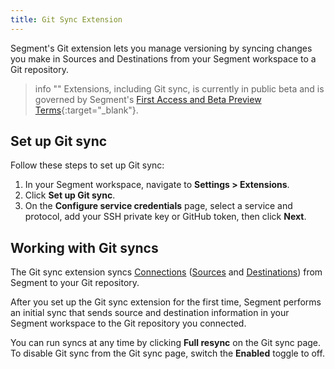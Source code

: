 ```yaml
---
title: Git Sync Extension
---
```


Segment's Git extension lets you manage versioning by syncing changes you make in Sources and Destinations from your Segment workspace to a Git repository.

> info ""
> Extensions, including Git sync, is currently in public beta and is governed by Segment's [First Access and Beta Preview Terms](https://www.twilio.com/en-us/legal/tos){:target="_blank"}.

## Set up Git sync

Follow these steps to set up Git sync:

1. In your Segment workspace, navigate to **Settings > Extensions**.
2. Click **Set up Git sync**.
3. On the **Configure service credentials** page, select a service and protocol, add your SSH private key or GitHub token, then click **Next**.

## Working with Git syncs

The Git sync extension syncs [Connections](/docs/connections/) ([Sources](/docs/connections/sources/) and [Destinations](/docs/connections/destinations/)) from Segment to your Git repository. 

After you set up the Git sync extension for the first time, Segment performs an initial sync that sends source and destination information in your Segment workspace to the Git repository you connected. 

You can run syncs at any time by clicking **Full resync** on the Git sync page. To disable Git sync from the Git sync page, switch the **Enabled** toggle to off.